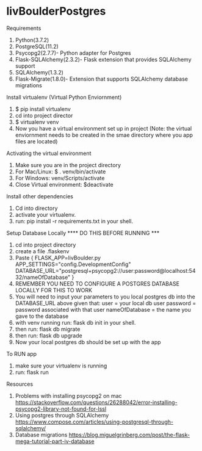 # livBoulderPostgres
Requirements
1. Python(3.7.2)
2. PostgreSQL(11.2)
3. Psycopg2(2.7.7)- Python adapter for Postgres
3. Flask-SQLAlchemy(2.3.2)- Flask extension that provides SQLAlchemy support
4. SQLAlchemy(1.3.2)
5. Flask-Migrate(1.8.0)- Extension that supports SQLAlchemy database migrations


Install virtualenv (Virtual Python Enviornment)
1. $ pip install virtualenv
2. cd into project director
3. $ virtualenv venv
4. Now you have a virtual environment set up in project (Note: the virtual enviornment needs to be created in the smae directory where you app files are located)

Activating the virtual environment
1. Make sure you are in the project directory
2. For Mac/Linux: $ . venv/bin/activate
3. For Windows: venv/Scripts/activate
4. Close Virtual environment: $deactivate

Install other dependencies
1. Cd into directory
2. activate your virtualenv.
3. run: pip install -r requirements.txt in your shell.

Setup Database Locally **** DO THIS BEFORE RUNNING ***
1. cd into project directory
2. create a file .flaskenv
3. Paste {
  FLASK_APP=livBoulder.py
  APP_SETTINGS="config.DevelopmentConfig"
  DATABASE_URL="postgresql+psycopg2://user:password@localhost:5432/nameOfDatabase"
  }
4. REMEMBER YOU NEED TO CONFIGURE A POSTGRES DATABASE LOCALLY FOR THIS TO WORK
5. You will need to input your parameters to you local postgres db into the DATABASE_URL above given that:
    user = your local db user
    password = password associated with that user
    nameOfDatabase = the name you gave to the database
6. with venv running run: flask db init in your shell.
7. then run: flask db migrate
8. then run: flask db upgrade
9. Now your local postgres db should be set up with the app

To RUN app
1. make sure your virtualenv is running
2. run: flask run

Resources
1. Problems with installing psycopg2 on mac
    https://stackoverflow.com/questions/26288042/error-installing-psycopg2-library-not-found-for-lssl
2. Using postgres through SQLAlchemy
    https://www.compose.com/articles/using-postgresql-through-sqlalchemy/
3. Database migrations
    https://blog.miguelgrinberg.com/post/the-flask-mega-tutorial-part-iv-database
